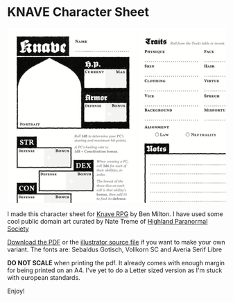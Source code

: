 # KNAVE Character Sheet

![preview image][preview]

I made this character sheet for [Knave RPG](https://questingbeast.itch.io/knave) by Ben Milton. I have used some cool public domain art curated by Nate Treme of [Highland Paranormal Society](https://www.patreon.com/HPS)

[Download the PDF](https://github.com/catnipped/knave-character-sheet/raw/master/knave%20character%20sheet%20(A4).pdf) or the [illustrator source file](https://github.com/catnipped/knave-character-sheet/raw/master/knave%20character%20sheet.ai) if you want to make your own variant. The fonts are: Sebaldus Gotisch, Vollkorn SC and Averia Serif Libre

**DO NOT SCALE** when printing the pdf. It already comes with enough margin for being printed on an A4. I've yet to do a Letter sized version as I'm stuck with european standards.

Enjoy!

[preview]: preview.png
